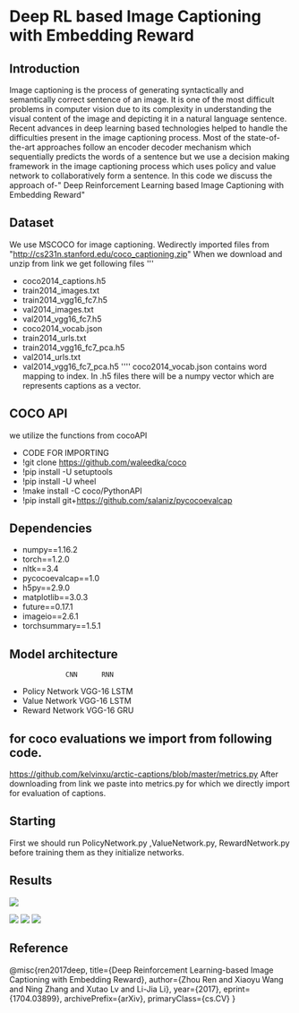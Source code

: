 
# Deep RL based Image Captioning with Embedding Reward
## Introduction
Image captioning is the process of generating syntactically and semantically correct sentence of an image. It is one of the most difficult problems in computer vision due to its complexity in understanding the visual content of the image and depicting it in a natural language sentence. Recent advances in deep learning based technologies  helped to handle the difficulties present in the image captioning process. Most of the state-of-the-art approaches follow an encoder decoder mechanism which sequentially predicts the words of a sentence  but  we use a decision making  framework in the image captioning process which uses policy and value network to collaboratively form a sentence. In this code we discuss the approach of-" Deep Reinforcement Learning based Image Captioning with Embedding Reward"
## Dataset
We use MSCOCO for image captioning. Wedirectly imported files from  "http://cs231n.stanford.edu/coco_captioning.zip"
When we download and unzip from link we get following files
'''
- coco2014_captions.h5
- train2014_images.txt
- train2014_vgg16_fc7.h5
- val2014_images.txt
- val2014_vgg16_fc7.h5 
- coco2014_vocab.json
- train2014_urls.txt
- train2014_vgg16_fc7_pca.h5
- val2014_urls.txt
- val2014_vgg16_fc7_pca.h5
''''
 coco2014_vocab.json contains word mapping to index. In .h5 files there will be a numpy vector which are represents captions as a vector.
## COCO API
we utilize the functions  from cocoAPI 
- CODE FOR IMPORTING
- !git clone https://github.com/waleedka/coco
- !pip install -U setuptools
- !pip install -U wheel
- !make install -C coco/PythonAPI
- !pip install git+https://github.com/salaniz/pycocoevalcap
## Dependencies
- numpy==1.16.2 
- torch==1.2.0
- nltk==3.4
- pycocoevalcap==1.0
- h5py==2.9.0
- matplotlib==3.0.3
- future==0.17.1
- imageio==2.6.1
- torchsummary==1.5.1
## Model architecture
                  CNN      RNN
- Policy Network  VGG-16   LSTM
- Value Network   VGG-16   LSTM
- Reward Network  VGG-16   GRU
## for coco evaluations we import from following code.
https://github.com/kelvinxu/arctic-captions/blob/master/metrics.py After downloading from link we paste into metrics.py for which we directly import for evaluation of captions.
## Starting
First we should run PolicyNetwork.py ,ValueNetwork.py, RewardNetwork.py before training them as they initialize networks.
## Results

![](https://github.com/bpavankalyan/ImageCaptioningreinforce/blob/master/Screenshot%20from%202020-05-27%2018-53-52.png?raw=true
)

![](https://github.com/bpavankalyan/ImageCaptioningreinforce/blob/master/Screenshot%20from%202020-05-27%2018-54-03.png?raw=true
)
![](https://github.com/bpavankalyan/ImageCaptioningreinforce/blob/master/Screenshot%20from%202020-05-28%2013-02-37.png?raw=true
)
![](https://github.com/bpavankalyan/ImageCaptioningreinforce/blob/master/Screenshot%20from%202020-05-28%2013-02-57.png?raw=true
)

## Reference
@misc{ren2017deep,
    title={Deep Reinforcement Learning-based Image Captioning with Embedding Reward},
    author={Zhou Ren and Xiaoyu Wang and Ning Zhang and Xutao Lv and Li-Jia Li},
    year={2017},
    eprint={1704.03899},
    archivePrefix={arXiv},
    primaryClass={cs.CV}
}
